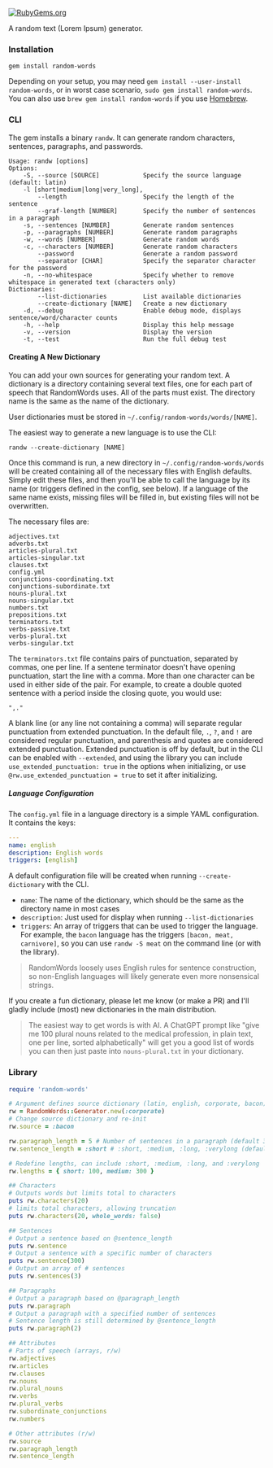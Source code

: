 

[![RubyGems.org](https://img.shields.io/gem/v/snibbets)](https://rubygems.org/gems/snibbets)

A random text (Lorem Ipsum) generator.

### Installation

    gem install random-words

Depending on your setup, you may need
`gem install --user-install random-words`, or in
worst case scenario, `sudo gem install random-words`.
You can also use `brew gem install random-words` if
you use [Homebrew](https://brew.sh).

### CLI

The gem installs a binary `randw`. It can generate random characters, sentences, paragraphs, and passwords.

```console
Usage: randw [options]
Options:
    -S, --source [SOURCE]            Specify the source language (default: latin)
    -l [short|medium|long|very_long],
        --length                     Specify the length of the sentence
        --graf-length [NUMBER]       Specify the number of sentences in a paragraph
    -s, --sentences [NUMBER]         Generate random sentences
    -p, --paragraphs [NUMBER]        Generate random paragraphs
    -w, --words [NUMBER]             Generate random words
    -c, --characters [NUMBER]        Generate random characters
        --password                   Generate a random password
        --separator [CHAR]           Specify the separator character for the password
    -n, --no-whitespace              Specify whether to remove whitespace in generated text (characters only)
Dictionaries:
        --list-dictionaries          List available dictionaries
        --create-dictionary [NAME]   Create a new dictionary
    -d, --debug                      Enable debug mode, displays sentence/word/character counts
    -h, --help                       Display this help message
    -v, --version                    Display the version
    -t, --test                       Run the full debug test
```

#### Creating A New Dictionary

You can add your own sources for generating your random
text. A dictionary is a directory containing several text
files, one for each part of speech that RandomWords uses.
All of the parts must exist. The directory name is the same
as the name of the dictionary.

User dictionaries must be stored in `~/.config/random-words/words/[NAME]`.

The easiest way to generate a new language is to use the CLI:

```console
randw --create-dictionary [NAME]
```

Once this command is run, a new directory in
`~/.config/random-words/words` will be created containing
all of the necessary files with English defaults. Simply
edit these files, and then you'll be able to call the
language by its name (or triggers defined in the config, see
below). If a language of the same name exists, missing files
will be filled in, but existing files will not be
overwritten.

The necessary files are:

```console
adjectives.txt
adverbs.txt
articles-plural.txt
articles-singular.txt
clauses.txt
config.yml
conjunctions-coordinating.txt
conjunctions-subordinate.txt
nouns-plural.txt
nouns-singular.txt
numbers.txt
prepositions.txt
terminators.txt
verbs-passive.txt
verbs-plural.txt
verbs-singular.txt
```

The `terminators.txt` file contains pairs of punctuation,
separated by commas, one per line. If a sentene terminator
doesn't have opening punctuation, start the line with a
comma. More than one character can be used in either side of
the pair. For example, to create a double quoted sentence
with a period inside the closing quote, you would use:

    ",."

A blank line (or any line not containing a comma) will
separate regular punctuation from extended punctuation. In
the default file, `.`, `?`, and `!` are considered regular
punctuation, and parenthesis and quotes are considered
extended punctuation. Extended punctuation is off by
default, but in the CLI can be enabled with `--extended`,
and using the library you can include
`use_extended_punctuation: true` in the options when
initializing, or use `@rw.use_extended_punctuation = true`
to set it after initializing.


##### Language Configuration

The `config.yml` file in a language directory is a simple
YAML configuration. It contains the keys:

```yaml
---
name: english
description: English words
triggers: [english]
```

A default configuration file will be created when running `--create-dictionary` with the CLI.

- `name`: The name of the dictionary, which should be the same as the directory name in most cases
- `description`: Just used for display when running `--list-dictionaries`
- `triggers`: An array of triggers that can be used to trigger the language. For example, the `bacon` language has the triggers `[bacon, meat, carnivore]`, so you can use `randw -S meat` on the command line (or with the library).

> RandomWords loosely uses English rules for sentence construction, so non-English languages will likely generate even more nonsensical strings.

If you create a fun dictionary, please let me know (or make a PR) and I'll gladly include (most) new dictionaries in the main distribution.

> The easiest way to get words is with AI. A ChatGPT prompt like "give me 100 plural nouns related to the medical profession, in plain text, one per line, sorted alphabetically" will get you a good list of words you can then just paste into `nouns-plural.txt` in your dictionary.

### Library

```ruby
require 'random-words'

# Argument defines source dictionary (latin, english, corporate, bacon)
rw = RandomWords::Generator.new(:corporate)
# Change source dictionary and re-init
rw.source = :bacon

rw.paragraph_length = 5 # Number of sentences in a paragraph (default 3)
rw.sentence_length = :short # :short, :medium, :long, :verylong (default :medium)

# Redefine lengths, can include :short, :medium, :long, and :verylong
rw.lengths = { short: 100, medium: 300 }

## Characters
# Outputs words but limits total to characters
puts rw.characters(20)
# limits total characters, allowing truncation
puts rw.characters(20, whole_words: false)

## Sentences
# Output a sentence based on @sentence_length
puts rw.sentence
# Output a sentence with a specific number of characters
puts rw.sentence(300)
# Output an array of # sentences
puts rw.sentences(3)

## Paragraphs
# Output a paragraph based on @paragraph_length
puts rw.paragraph
# Output a paragraph with a specified number of sentences
# Sentence length is still determined by @sentence_length
puts rw.paragraph(2)

## Attributes
# Parts of speech (arrays, r/w)
rw.adjectives
rw.articles
rw.clauses
rw.nouns
rw.plural_nouns
rw.verbs
rw.plural_verbs
rw.subordinate_conjunctions
rw.numbers

# Other attributes (r/w)
rw.source
rw.paragraph_length
rw.sentence_length
```
